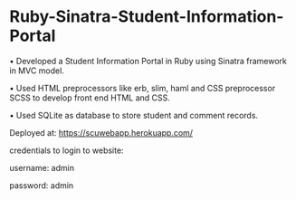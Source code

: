 # Ruby-Sinatra-Student-Information-Portal

•	Developed a Student Information Portal in Ruby using Sinatra framework in MVC model.

•	Used HTML preprocessors like erb, slim, haml and CSS preprocessor SCSS to develop front end HTML and CSS.

•	Used SQLite as database to store student and comment records.

Deployed at: https://scuwebapp.herokuapp.com/

credentials to login to website:

username: admin

password: admin
